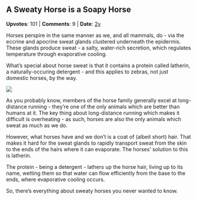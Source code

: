 ## A Sweaty Horse is a Soapy Horse
    
**Upvotes**: 101 | **Comments**: 9 | **Date**: [2y](https://www.quora.com/How-do-horses-sweat/answer/Gary-Meaney)

Horses perspire in the same manner as we, and all mammals, do - via the eccrine and apocrine sweat glands clustered underneath the epidermis. These glands produce sweat - a salty, water-rich secretion, which regulates temperature through evaporative cooling.

What’s special about horse sweat is that it contains a protein called latherin, a naturally-occuring detergent - and this applies to zebras, not just domestic horses, by the way.

![](https://qph.fs.quoracdn.net/main-qimg-dd85b7da152ad0d8f9b20b365d2239e7-lq)

As you probably know, members of the horse family generally excel at long-distance running - they’re one of the only animals which are better than humans at it. The key thing about long-distance running which makes it difficult is overheating - as such, horses are also the only animals which sweat as much as we do.

However, what horses have and we don’t is a coat of (albeit short) hair. That makes it hard for the sweat glands to rapidly transport sweat from the skin to the ends of the hairs where it can evaporate. The horses’ solution to this is latherin.

The protein - being a detergent - lathers up the horse hair, living up to its name, wetting them so that water can flow efficiently from the base to the ends, where evaporative cooling occurs.

So, there’s everything about sweaty horses you never wanted to know.

